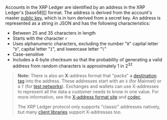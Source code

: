 Accounts in the XRP Ledger are identified by an address in the XRP Ledger's [base58][] format. The address is derived from the account's master [public key](https://en.wikipedia.org/wiki/Public-key_cryptography), which is in turn derived from a secret key. An address is represented as a string in JSON and has the following characteristics:

* Between 25 and 35 characters in length
* Starts with the character `r`
* Uses alphanumeric characters, excluding the number "`0`" capital letter "`O`", capital letter "`I`", and lowercase letter "`l`"
* Case-sensitive
* Includes a 4-byte checksum so that the probability of generating a valid address from random characters is approximately 1 in 2<sup>32</sup>

> **Note:** There is also an **X**-address format that "packs" a [destination tag](source-and-destination-tags.html) into the address. These addresses start with an `X` (for Mainnet) or a `T` (for [test networks](parallel-networks.html)). Exchanges and wallets can use X-addresses to represent all the data a customer needs to know in one value. For more information, see the [X-address format site](https://xrpaddress.info/) and [codec](https://github.com/xrp-community/xrpl-tagged-address-codec).
>
> The XRP Ledger protocol only supports "classic" addresses natively, but many [client libraries](client-libraries.html) support X-addresses too.
